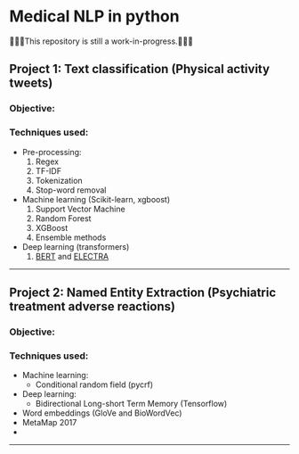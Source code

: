 # Medical NLP in python

🚧👷‍♀️This repository is still a work-in-progress.🚧👷‍♀️

## Project 1: Text classification (Physical activity tweets)

### Objective: 

### Techniques used: 
- Pre-processing:
     1. Regex
     2. TF-IDF 
     3. Tokenization
     4. Stop-word removal
- Machine learning (Scikit-learn, xgboost) 
     1. Support Vector Machine
     2. Random Forest
     3. XGBoost
     4. Ensemble methods
- Deep learning (transformers)
     1. [BERT](https://huggingface.co/docs/transformers/model_doc/bert) and [ELECTRA](https://huggingface.co/docs/transformers/model_doc/electra)


---
## Project 2: Named Entity Extraction (Psychiatric treatment adverse reactions)

### Objective: 

### Techniques used: 
- Machine learning: 
     - Conditional random field (pycrf)
- Deep learning: 
     - Bidirectional Long-short Term Memory (Tensorflow)
- Word embeddings (GloVe and BioWordVec)
- MetaMap 2017
- 

---
